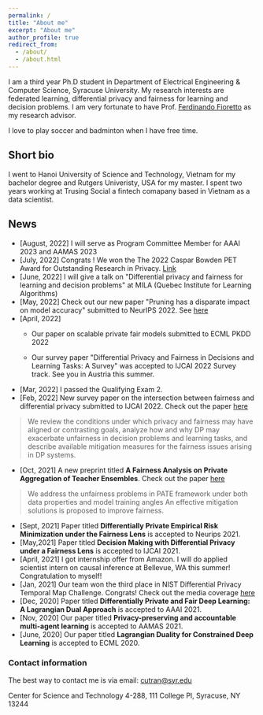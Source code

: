 ```yaml
---
permalink: /
title: "About me"
excerpt: "About me"
author_profile: true
redirect_from: 
  - /about/
  - /about.html
---
```


I am a third year Ph.D student in Department of Electrical Engineering & Computer Science, Syracuse University. My research interests are federated learning, differential privacy and fairness for learning and decision problems. I am very fortunate to have Prof. [Ferdinando Fioretto](https://www2.isye.gatech.edu/~fferdinando3/) as my research advisor. 

I love to play soccer and badminton when I have free time. 



## Short bio


I went to Hanoi University of Science and Technology, Vietnam for my bachelor degree and Rutgers Univeristy, USA for my master. I spent two years working at Trusing Social a fintech comapany based in Vietnam as a data scientist. 


## News
* [August, 2022] I will serve as Program Committee Member for AAAI 2023 and AAMAS 2023
* [July, 2022] Congrats ! We won the The  2022 Caspar Bowden PET Award for Outstanding Research in Privacy. [Link](https://petsymposium.org/award/winners.php)  
* [June, 2022] I will give a talk on "Differential privacy and fairness for learning and decision problems"  at MILA (Quebec Institute for Learning Algorithms) 
* [May, 2022]  Check out our new paper "Pruning has a disparate impact on model accuracy" submitted to NeurIPS 2022. See [here](https://arxiv.org/abs/2205.13574)
* [April, 2022]  
    *  Our paper on scalable private fair models submitted to ECML PKDD 2022

    * Our survey paper  "Differential Privacy and Fairness in Decisions and Learning Tasks: A Survey" was accepted to IJCAI 2022 Survey track. See you in Austria this summer.
* [Mar, 2022] I passed the Qualifying Exam 2. 
* [Feb, 2022] New  survey paper on the intersection between fairness and  differential privacy submitted to IJCAI 2022. Check out the paper [here](https://arxiv.org/pdf/2202.08187.pdf) 
> We review the conditions under which privacy and fairness may have aligned or contrasting goals, analyze how and why DP may exacerbate unfairness in decision problems and learning tasks, and describe available mitigation measures for the fairness issues arising in DP systems.


* [Oct, 2021] A new preprint titled **A Fairness Analysis on Private Aggregation of Teacher Ensembles**. Check out the paper [here](https://arxiv.org/pdf/2109.08630.pdf)
> We address the  unfairness  problems in PATE framework under both data properties and model training angles An effective mitigation solutions  is proposed to improve fairness.

* [Sept, 2021] Paper titled **Differentially Private Empirical Risk Minimization under the Fairness Lens**  is accepted to Neurips 2021. 
* [May,2021] Paper titled **Decision Making with Differential Privacy under a Fairness Lens** is  accepted to IJCAI 2021. 
* [April, 2021] I got internship offer from  Amazon. I will do applied scientist intern on causal inference at Bellevue, WA this summer! Congratulation to myself!
* [Jan, 2021] Our team won the third place in NIST Differential Privacy Temporal Map  Challenge. Congrats! Check out the media coverage [here](https://www.drivendata.co/blog/differential-privacy-winners-sprint1/) 
* [Dec, 2020] Paper titled **Differentially Private and Fair Deep Learning: A Lagrangian Dual Approach** is accepted to AAAI 2021.
* [Nov, 2020] Our paper titled **Privacy-preserving and accountable multi-agent learning** is accepted to AAMAS 2021.
* [June, 2020] Our paper titled **Lagrangian Duality for Constrained Deep Learning** is accepted to ECML 2020.

### Contact information
The best way to contact me is via email: cutran@syr.edu

Center for Science and Technology 4-288, 111 College Pl, Syracuse, NY 13244





